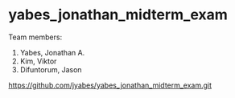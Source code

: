 # yabes_jonathan_midterm_exam


Team members:
1. Yabes, Jonathan A.
2. Kim, Viktor
3. Difuntorum, Jason

https://github.com/jyabes/yabes_jonathan_midterm_exam.git
